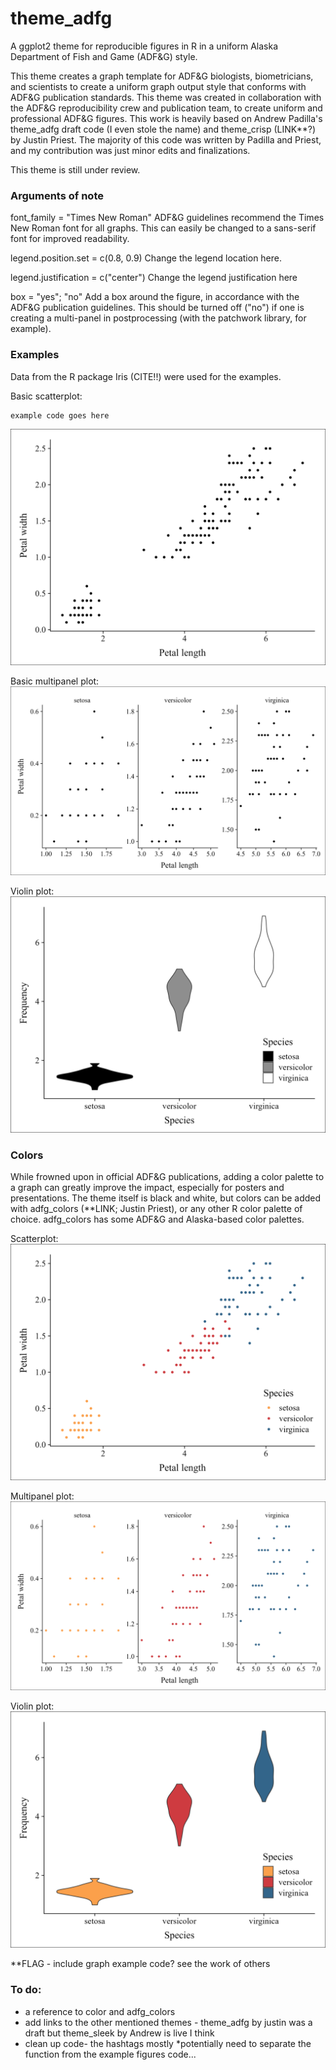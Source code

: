 # theme\_adfg

A ggplot2 theme for reproducible figures in R in a uniform Alaska Department of Fish and Game (ADF\&G) style.



This theme creates a graph template for ADF\&G biologists, biometricians, and scientists to create a uniform graph output style that conforms with ADF\&G publication standards. This theme was created in collaboration with the ADF\&G reproducibility crew and publication team, to create uniform and professional ADF\&G figures. This work is heavily based on Andrew Padilla's theme\_adfg draft code (I even stole the name) and theme\_crisp (LINK\*\*?) by Justin Priest. The majority of this code was written by Padilla and Priest, and my contribution was just minor edits and finalizations.

This theme is still under review.

### 

### Arguments of note
font_family = "Times New Roman"
ADF&G guidelines recommend the Times New Roman font for all graphs. This can easily be changed to a sans-serif font for improved readability.

legend.position.set = c(0.8, 0.9)
Change the legend location here.

legend.justification = c("center")
Change the legend justification here

box = "yes"; "no"
Add a box around the figure, in accordance with the ADF&G publication guidelines. This should be turned off ("no") if one is creating a multi-panel in postprocessing (with the patchwork library, for example).

### Examples
Data from the R package Iris (CITE!!) were used for the examples.

Basic scatterplot:

```
example code goes here
```

![basic plot](/example_figures/base_plot.png)

Basic multipanel plot:
![facet plot](/example_figures/facet_plot_nocolor.png)

Violin plot:
![violin plot](/example_figures/fill_plot_grey.png)



### Colors
While frowned upon in official ADF\&G publications, adding a color palette to a graph can greatly improve the impact, especially for posters and presentations. The theme itself is black and white, but colors can be added with adfg_colors (\*\*LINK; Justin Priest), or any other R color palette of choice. adfg\_colors has some ADF\&G and Alaska-based color palettes.

Scatterplot:
![basic plot](/example_figures/color_plot.png)

Multipanel plot:
![facet plot](/example_figures/facet_plot.png)

Violin plot:
![violin plot](/example_figures/fill_plot.png)

**FLAG - include graph example code? see the work of others



### To do:

* a reference to color and adfg\_colors
* add links to the other mentioned themes - theme\_adfg by justin was a draft but theme\_sleek by Andrew is live I think
* clean up code- the hashtags mostly
*potentially need to separate the function from the example figures code...
